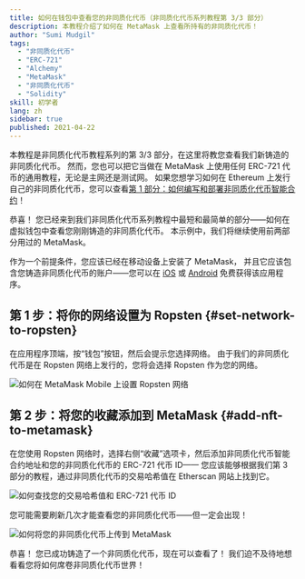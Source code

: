 ```yaml
---
title: 如何在钱包中查看您的非同质化代币（非同质化代币系列教程第 3/3 部分）
description: 本教程介绍了如何在 MetaMask 上查看所持有的非同质化代币！
author: "Sumi Mudgil"
tags:
  - "非同质化代币"
  - "ERC-721"
  - "Alchemy"
  - "MetaMask"
  - "非同质化代币"
  - "Solidity"
skill: 初学者
lang: zh
sidebar: true
published: 2021-04-22
---
```


本教程是非同质化代币教程系列的第 3/3 部分，在这里将教您查看我们新铸造的非同质化代币。 然而，您也可以把它当做在 MetaMask 上使用任何 ERC-721 代币的通用教程，无论是主网还是测试网。 如果您想学习如何在 Ethereum 上发行自己的非同质化代币，您可以查看[第 1 部分：如何编写和部署非同质化代币智能合约](/developers/tutorials/how-to-write-and-deploy-an-nft)！

恭喜！ 您已经来到我们非同质化代币系列教程中最短和最简单的部分——如何在虚拟钱包中查看您刚刚铸造的非同质化代币。 本示例中，我们将继续使用前两部分用过的 MetaMask。

作为一个前提条件，您应该已经在移动设备上安装了 MetaMask， 并且它应该包含您铸造非同质化代币的账户——您可以在 [iOS](https://apps.apple.com/us/app/metamask-blockchain-wallet/id1438144202) 或 [Android](https://play.google.com/store/apps/details?id=io.metamask&hl=en_US&gl=US) 免费获得该应用程序。

## 第 1 步：将你的网络设置为 Ropsten {#set-network-to-ropsten}

在应用程序顶端，按“钱包”按钮，然后会提示您选择网络。 由于我们的非同质化代币是在 Ropsten 网络上发行的，您将会选择 Ropsten 作为您的网络。

![如何在 MetaMask Mobile 上设置 Ropsten 网络](./ropstenMetamask.gif)

## 第 2 步：将您的收藏添加到 MetaMask {#add-nft-to-metamask}

在您使用 Ropsten 网络时，选择右侧“收藏”选项卡，然后添加非同质化代币智能合约地址和您的非同质化代币的 ERC-721 代币 ID—— 您应该能够根据我们第 3 部分的教程，通过非同质化代币的交易哈希值在 Etherscan 网站上找到它。

![如何查找您的交易哈希值和 ERC-721 代币 ID](./findNFTEtherscan.png)

您可能需要刷新几次才能查看您的非同质化代币——但一定会出现<Emoji text="😄" size={1} />！

![如何将您的非同质化代币上传到 MetaMask](./findNFTMetamask.gif)

恭喜！ 您已成功铸造了一个非同质化代币，现在可以查看了！ 我们迫不及待地想看看您将如何席卷非同质化代币世界！
